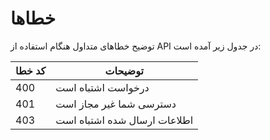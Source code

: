 # خطاها

توضیح خطاهای متداول هنگام استفاده از API در جدول زیر آمده است:

کد خطا | توضیحات
------ | -------
400 | درخواست اشتباه است
401 | دسترسی شما غیر مجاز است
403 | اطلاعات ارسال شده اشتباه است
